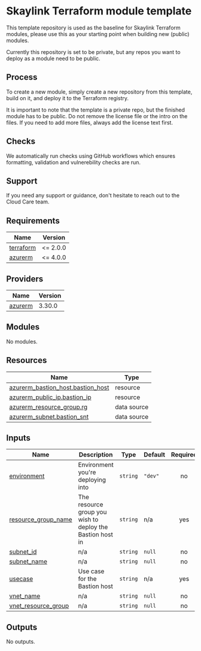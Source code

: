 # Skaylink Terraform module template

This template repository is used as the baseline for Skaylink Terraform modules, please use this as your starting point when building new (public) modules.

Currently this repository is set to be private, but any repos you want to deploy as a module need to be public.

## Process

To create a new module, simply create a new repository from this template, build on it, and deploy it to the Terraform registry.

It is important to note that the template is a private repo, but the finished module has to be public. Do not remove the license file or the intro on the files. If you need to add more files, always add the license text first.

## Checks

We automatically run checks using GitHub workflows which ensures formatting, validation and vulnerebility checks are run.

## Support

If you need any support or guidance, don't hesitate to reach out to the Cloud Care team.
<!-- BEGIN_TF_DOCS -->
## Requirements

| Name | Version |
|------|---------|
| <a name="requirement_terraform"></a> [terraform](#requirement\_terraform) | <= 2.0.0 |
| <a name="requirement_azurerm"></a> [azurerm](#requirement\_azurerm) | <= 4.0.0 |

## Providers

| Name | Version |
|------|---------|
| <a name="provider_azurerm"></a> [azurerm](#provider\_azurerm) | 3.30.0 |

## Modules

No modules.

## Resources

| Name | Type |
|------|------|
| [azurerm_bastion_host.bastion_host](https://registry.terraform.io/providers/hashicorp/azurerm/latest/docs/resources/bastion_host) | resource |
| [azurerm_public_ip.bastion_ip](https://registry.terraform.io/providers/hashicorp/azurerm/latest/docs/resources/public_ip) | resource |
| [azurerm_resource_group.rg](https://registry.terraform.io/providers/hashicorp/azurerm/latest/docs/data-sources/resource_group) | data source |
| [azurerm_subnet.bastion_snt](https://registry.terraform.io/providers/hashicorp/azurerm/latest/docs/data-sources/subnet) | data source |

## Inputs

| Name | Description | Type | Default | Required |
|------|-------------|------|---------|:--------:|
| <a name="input_environment"></a> [environment](#input\_environment) | Environment you're deploying into | `string` | `"dev"` | no |
| <a name="input_resource_group_name"></a> [resource\_group\_name](#input\_resource\_group\_name) | The resource group you wish to deploy the Bastion host in | `string` | n/a | yes |
| <a name="input_subnet_id"></a> [subnet\_id](#input\_subnet\_id) | n/a | `string` | `null` | no |
| <a name="input_subnet_name"></a> [subnet\_name](#input\_subnet\_name) | n/a | `string` | `null` | no |
| <a name="input_usecase"></a> [usecase](#input\_usecase) | Use case for the Bastion host | `string` | n/a | yes |
| <a name="input_vnet_name"></a> [vnet\_name](#input\_vnet\_name) | n/a | `string` | `null` | no |
| <a name="input_vnet_resource_group"></a> [vnet\_resource\_group](#input\_vnet\_resource\_group) | n/a | `string` | `null` | no |

## Outputs

No outputs.
<!-- END_TF_DOCS -->